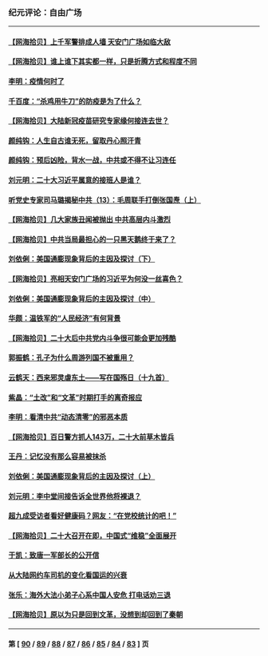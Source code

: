 ### 纪元评论：自由广场
---
#### [【网海拾贝】上千军警排成人墙 天安门广场如临大敌](../../pages/nsc993/n13842741.md) 
#### [【网海拾贝】谁上谁下其实都一样，只是折腾方式和程度不同](../../pages/nsc993/n13841688.md) 
#### [李明：疫情何时了](../../pages/nsc993/n13841552.md) 
#### [千百度：“杀鸡用牛刀”的防疫是为了什么？](../../pages/nsc993/n13841280.md) 
#### [【网海拾贝】大陆新冠疫苗研究专家缘何接连去世？](../../pages/nsc993/n13840897.md) 
#### [颜纯钩：人生自古谁无死，留取丹心照汗青](../../pages/nsc993/n13840525.md) 
#### [颜纯钩：预后凶险，背水一战，中共或不得不让习连任](../../pages/nsc993/n13840503.md) 
#### [刘元明：二十大习近平属意的接班人是谁？](../../pages/nsc993/n13840433.md) 
#### [听党史专家司马璐揭秘中共（13）：毛周联手打倒张国焘（上）](../../pages/nsc993/n13839929.md) 
#### [【网海拾贝】几大家族丑闻被抛出 中共高层内斗激烈](../../pages/nsc993/n13839902.md) 
#### [【网海拾贝】中共当局最担心的一只黑天鹅终于来了？](../../pages/nsc993/n13838947.md) 
#### [刘依俐：美国通膨现象背后的主因及探讨（下）](../../pages/nsc993/n13839273.md) 
#### [【网海拾贝】亮相天安门广场的习近平为何没一丝喜色？](../../pages/nsc993/n13838591.md) 
#### [刘依俐：美国通膨现象背后的主因及探讨（中）](../../pages/nsc993/n13838520.md) 
#### [华颇：温铁军的“人民经济”有何背景](../../pages/nsc993/n13838276.md) 
#### [【网海拾贝】二十大后中共党内斗争很可能会更加残酷](../../pages/nsc993/n13837774.md) 
#### [郭振鹤：孔子为什么周游列国不被重用？](../../pages/nsc993/n13837726.md) 
#### [云鹤天：西来邪灵虐东土——写在国殇日（十九首）](../../pages/nsc993/n13837707.md) 
#### [紫晶：“土改”和“文革”时期打手的离奇报应](../../pages/nsc993/n13837632.md) 
#### [李明：看清中共“动态清零”的邪恶本质](../../pages/nsc993/n13837504.md) 
#### [【网海拾贝】百日警方抓人143万，二十大前草木皆兵](../../pages/nsc993/n13837138.md) 
#### [王丹：记忆没有那么容易被抹杀](../../pages/nsc993/n13837054.md) 
#### [刘依俐：美国通膨现象背后的主因及探讨（上）](../../pages/nsc993/n13836940.md) 
#### [刘元明：李中堂间接告诉全世界他将裸退？](../../pages/nsc993/n13836840.md) 
#### [超九成受访者看好健康码？网友：“在党校统计的吧！”](../../pages/nsc993/n13836617.md) 
#### [【网海拾贝】二十大召开在即，中国式“维稳”全面展开](../../pages/nsc993/n13836321.md) 
#### [于凯：致唐一军部长的公开信](../../pages/nsc993/n13836331.md) 
#### [从大陆网约车司机的变化看国运的兴衰](../../pages/nsc993/n13835978.md) 
#### [张乐：海外大法小弟子心系中国人安危 打电话劝三退](../../pages/nsc993/n13835091.md) 
#### [【网海拾贝】原以为只是回到文革，没想到却回到了秦朝](../../pages/nsc993/n13835064.md) 

---
#### 第 [ [90](./90.md) / [89](./89.md) / [88](./88.md) / [87](./87.md) / [86](./86.md) / [85](./85.md) / [84](./84.md) / [83](./83.md) ] 页
